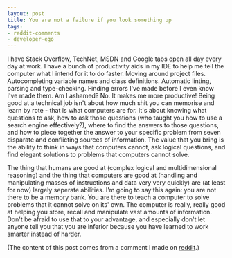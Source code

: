 ```yaml
---
layout: post
title: You are not a failure if you look something up
tags: 
- reddit-comments
- developer-ego
---
```


I have Stack Overflow, TechNet, MSDN and Google tabs open all day every day at work.<!-- more --> I have a bunch of productivity aids in my IDE to help me tell the computer what I intend for it to do faster. Moving around project files. Autocompleting variable names and class definitions. Automatic linting, parsing and type-checking. Finding errors I've made before I even know I've made them. Am I ashamed? No. It makes me more productive! Being good at a technical job isn't about how much shit you can memorise and learn by rote - that is what computers are for. It's about knowing what questions to ask, how to ask those questions (who taught you how to use a search engine effectively?), where to find the answers to those questions, and how to piece together the answer to your specific problem from seven disparate and conflicting sources of information. The value that you bring is the ability to think in ways that computers cannot, ask logical questions, and find elegant solutions to problems that computers cannot solve.

The thing that humans are good at (complex logical and multidimensional reasoning) and the thing that computers are good at (handling and manipulating masses of instructions and data very very quickly) are (at least for now) largely seperate abilities. I'm going to say this again: you are not there to be a memory bank. You are there to teach a computer to solve problems that it cannot solve on its' own. The computer is really, really good at helping you store, recall and manipulate vast amounts of information. Don't be afraid to use that to your advantage, and especially don't let anyone tell you that you are inferior because you have learned to work smarter instead of harder. 

(The content of this post comes from a comment I made on [reddit][comment-reference].)

[comment-reference]: http://www.reddit.com/r/webdev/comments/22fn1s/just_got_laid_off_not_sure_what_to_do_next/cgmp5ii
